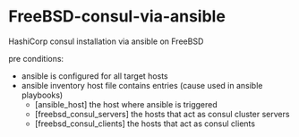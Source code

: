 # FreeBSD-consul-via-ansible
HashiCorp consul installation via ansible on FreeBSD

pre conditions:
* ansible is configured for all target hosts
* ansible inventory host file contains entries (cause used in ansible playbooks)
  * [ansible_host]		the host where ansible is triggered
  * [freebsd_consul_servers]	the hosts that act as consul cluster servers
  * [freebsd_consul_clients]	the hosts that act as consul clients

